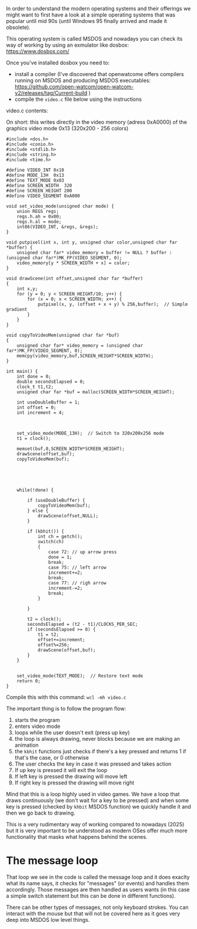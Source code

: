 In order to understand the modern operating systems and their offerings we might want to first have a look at a simple operating systems that was popular until mid 90s (until Windows 95 finally arrived and made it obsolete).

This operating system is called MSDOS and nowadays you can check its way of working by using an exmulator like dosbox: https://www.dosbox.com/

Once you've installed dosbox you need to:
* install a compiler (I've discovered that openwatcome offers compilers running on MSDOS and producing MSDOS executables: https://github.com/open-watcom/open-watcom-v2/releases/tag/Current-build )
* compile the `video.c` file below using the instructions

video.c contents:

On short: this writes directly in the video memory (adress 0xA0000) of the graphics video mode 0x13 (320x200 - 256 colors)

```
#include <dos.h>
#include <conio.h>
#include <stdlib.h>
#include <string.h>
#include <time.h>

#define VIDEO_INT 0x10
#define MODE_13H  0x13
#define TEXT_MODE 0x03
#define SCREEN_WIDTH  320
#define SCREEN_HEIGHT 200
#define VIDEO_SEGMENT 0xA000

void set_video_mode(unsigned char mode) {
    union REGS regs;
    regs.h.ah = 0x00;
    regs.h.al = mode;
    int86(VIDEO_INT, &regs, &regs);
}

void putpixel(int x, int y, unsigned char color,unsigned char far *buffer) {
    unsigned char far* video_memory = buffer != NULL ? buffer : (unsigned char far*)MK_FP(VIDEO_SEGMENT, 0);
    video_memory[y * SCREEN_WIDTH + x] = color;
}

void drawScene(int offset,unsigned char far *buffer)
{
	int x,y;
	for (y = 0; y < SCREEN_HEIGHT/10; y++) {
		for (x = 0; x < SCREEN_WIDTH; x++) {
			putpixel(x, y, (offset + x + y) % 256,buffer);  // Simple gradient
		}
	}	
}

void copyToVideoMem(unsigned char far *buf)
{
	unsigned char far* video_memory = (unsigned char far*)MK_FP(VIDEO_SEGMENT, 0);
	memcpy(video_memory,buf,SCREEN_HEIGHT*SCREEN_WIDTH);
}

int main() {
	int done = 0;
    double secondsElapsed = 0;
	clock_t t1,t2;
	unsigned char far *buf = malloc(SCREEN_WIDTH*SCREEN_HEIGHT);
	
	int useDoubleBuffer = 1;
	int offset = 0;
	int increment = 4;
    
	
	
	set_video_mode(MODE_13H);  // Switch to 320x200x256 mode
	t1 = clock();
	
	memset(buf,0,SCREEN_WIDTH*SCREEN_HEIGHT);
	drawScene(offset,buf);
	copyToVideoMem(buf);
	
	
	
	
	
    while(!done) {
		
		if (useDoubleBuffer) {
			copyToVideoMem(buf);
		} else {
			drawScene(offset,NULL);
		}
		
		if (kbhit()) {
			int ch = getch();
			switch(ch)
			{
				case 72: // up arrow press
				done = 1;
				break;
				case 75: // left arrow
				increment+=2;
				break;
				case 77: // righ arrow
				increment-=2;
				break;
			}
			
		}

		t2 = clock();
		secondsElapsed = (t2 - t1)/CLOCKS_PER_SEC;
		if (secondsElapsed >= 0) {
			t1 = t2;
			offset+=increment;
			offset%=256;
			drawScene(offset,buf);
		}
	}


    set_video_mode(TEXT_MODE);  // Restore text mode
    return 0;
}

```

Compile this with this command: `wcl -mh video.c`

The important thing is to follow the program flow:

1. starts the program
2. enters video mode
3. loops while the user doesn't exit (press up key)
4. the loop is always drawing, never blocks because we are making an animation
5. the `kbhit` functions just checks if there's a key pressed and returns 1 if that's the case, or 0 otherwise
6. The user checks the key in case it was pressed and takes action
7. If up key is pressed it will exit the loop
8. If left key is pressed the drawing will move left
9. If right key is pressed the drawing will move right

Mind that this is a loop highly used in video games. We have a loop that draws continuously (we don't wait for a key to be pressed) and when some key is pressed (checked by `khbit` MSDOS function) we quickly handle it and then we go back to drawing.

This is a very rudimentary way of working compared to nowadays (2025) but it is very important to be understood as modern OSes offer much more functionality that masks what happens behind the scenes.

# The message loop

That loop we see in the code is called the message loop and it does exaclty what its name says, it checks for "messages" (or events) and handles them accordingly. Those messages are then handled as users wants (in this case a simple switch statement but this can be done in different functions).

There can be other types of messages, not only keyboard strokes. You can interact with the mouse but that will not be covered here as it goes very deep into MSDOS low level things.
